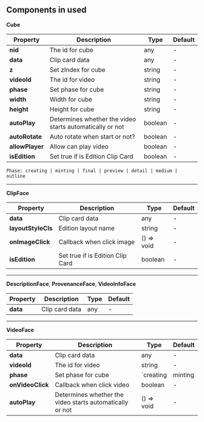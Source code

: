 ## Components in used

**Cube**

Property | Description | Type | Default
--- | --- | --- | ---
**nid** | The id for cube | any | -
**data** | Clip card data | any | -
**z** | Set zIndex for cube | string | -
**videoId** | The id for video | string | -
**phase** | Set phase for cube | string | -
**width** | Width for cube | string | -
**height** | Height for cube | string | -
**autoPlay** | Determines whether the video starts automatically or not | boolean | -
**autoRotate** | Auto rotate when start or not? | boolean | -
**allowPlayer** | Allow can play video | boolean | -
**isEdition** | Set true if is Edition Clip Card | boolean | -

```Phase: creating | minting | final | preview | detail | medium | outline```

------

**ClipFace**

Property | Description | Type | Default
--- | --- | --- | ---
**data** | Clip card data | any | -
**layoutStyleCls** | Edition layout name | string | -
**onImageClick** | Callback when click image | () => void | -
**isEdition** | Set true if is Edition Clip Card | boolean | -

------

**DescriptionFace**,  **ProvenanceFace**,  **VideoInfoFace**

Property | Description | Type | Default
--- | --- | --- | ---
**data** | Clip card data | any | -

------

**VideoFace**

Property | Description | Type | Default
--- | --- | --- | ---
**data** | Clip card data | any | -
**videoId** | The id for video | string | -
**phase** | Set phase for cube | `creating | minting | final | preview | detail | medium | outline` | -
**onVideoClick** | Callback when click video | boolean | -
**autoPlay** | Determines whether the video starts automatically or not | () => void | -

